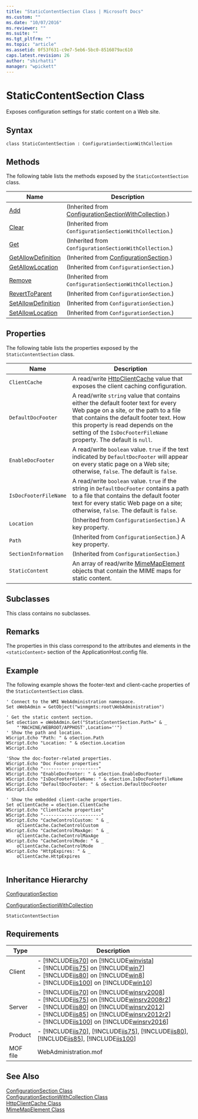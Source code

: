 ```yaml
---
title: "StaticContentSection Class | Microsoft Docs"
ms.custom: ""
ms.date: "10/07/2016"
ms.reviewer: ""
ms.suite: ""
ms.tgt_pltfrm: ""
ms.topic: "article"
ms.assetid: 0f53f631-c9e7-5eb6-5bc0-8516079ac610
caps.latest.revision: 26
author: "shirhatti"
manager: "wpickett"
---
```

# StaticContentSection Class
Exposes configuration settings for static content on a Web site.  
  
## Syntax  
  
```vbs  
class StaticContentSection : ConfigurationSectionWithCollection  
```  
  
## Methods  
 The following table lists the methods exposed by the `StaticContentSection` class.  
  
|Name|Description|  
|----------|-----------------|  
|[Add](../wmi-provider/configurationsectionwithcollection-add-method.md)|(Inherited from [ConfigurationSectionWithCollection](../wmi-provider/configurationsectionwithcollection-class.md).)|  
|[Clear](../wmi-provider/configurationsectionwithcollection-clear-method.md)|(Inherited from `ConfigurationSectionWithCollection`.)|  
|[Get](../wmi-provider/configurationsectionwithcollection-get-method.md)|(Inherited from `ConfigurationSectionWithCollection`.)|  
|[GetAllowDefinition](../wmi-provider/configurationsection-getallowdefinition-method.md)|(Inherited from [ConfigurationSection](../wmi-provider/configurationsection-class1.md).)|  
|[GetAllowLocation](../wmi-provider/configurationsection-getallowlocation-method.md)|(Inherited from `ConfigurationSection`.)|  
|[Remove](../wmi-provider/configurationsectionwithcollection-remove-method.md)|(Inherited from `ConfigurationSectionWithCollection`.)|  
|[RevertToParent](../wmi-provider/configurationsection-reverttoparent-method.md)|(Inherited from `ConfigurationSection`.)|  
|[SetAllowDefinition](../wmi-provider/configurationsection-setallowdefinition-method.md)|(Inherited from `ConfigurationSection`.)|  
|[SetAllowLocation](../wmi-provider/configurationsection-setallowlocation-method.md)|(Inherited from `ConfigurationSection`.)|  
  
## Properties  
 The following table lists the properties exposed by the `StaticContentSection` class.  
  
|Name|Description|  
|----------|-----------------|  
|`ClientCache`|A read/write [HttpClientCache](../wmi-provider/httpclientcache-class.md) value that exposes the client caching configuration.|  
|`DefaultDocFooter`|A read/write `string` value that contains either the default footer text for every Web page on a site, or the path to a file that contains the default footer text. How this property is read depends on the setting of the `IsDocFooterFileName` property. The default is `null`.|  
|`EnableDocFooter`|A read/write `boolean` value. `true` if the text indicated by `DefaultDocFooter` will appear on every static page on a Web site; otherwise, `false`. The default is `false`.|  
|`IsDocFooterFileName`|A read/write `boolean` value. `true` if the string in `DefaultDocFooter` contains a path to a file that contains the default footer text for every static Web page on a site; otherwise, `false`. The default is `false`.|  
|`Location`|(Inherited from `ConfigurationSection`.) A key property.|  
|`Path`|(Inherited from `ConfigurationSection`.) A key property.|  
|`SectionInformation`|(Inherited from `ConfigurationSection`.)|  
|`StaticContent`|An array of read/write [MimeMapElement](../wmi-provider/mimemapelement-class.md) objects that contain the MIME maps for static content.|  
  
## Subclasses  
 This class contains no subclasses.  
  
## Remarks  
 The properties in this class correspond to the attributes and elements in the `<staticContent>` section of the ApplicationHost.config file.  
  
## Example  
 The following example shows the footer-text and client-cache properties of the `StaticContentSection` class.  
  
```  
' Connect to the WMI WebAdministration namespace.  
Set oWebAdmin = GetObject("winmgmts:root\WebAdministration")  
  
' Get the static content section.  
Set oSection = oWebAdmin.Get("StaticContentSection.Path=" & _  
    "'MACHINE/WEBROOT/APPHOST',Location=''")  
' Show the path and location.  
WScript.Echo "Path: " & oSection.Path  
WScript.Echo "Location: " & oSection.Location  
WScript.Echo  
  
'Show the doc-footer-related properties.  
WScript.Echo "Doc Footer properties"  
WScript.Echo "---------------------"  
WScript.Echo "EnableDocFooter: " & oSection.EnableDocFooter  
WScript.Echo "IsDocFooterFileName: " & oSection.IsDocFooterFileName  
WScript.Echo "DefaultDocFooter: " & oSection.DefaultDocFooter  
WScript.Echo  
  
' Show the embedded client-cache properties.  
Set oClientCache = oSection.ClientCache  
WScript.Echo "ClientCache properties"  
WScript.Echo "----------------------"  
WScript.Echo "CacheControlCustom: " & _  
    oClientCache.CacheControlCustom  
WScript.Echo "CacheControlMaxAge: " & _  
    oClientCache.CacheControlMaxAge  
WScript.Echo "CacheControlMode: " & _  
    oClientCache.CacheControlMode  
WScript.Echo "HttpExpires: " & _  
    oClientCache.HttpExpires  
  
```  
  
## Inheritance Hierarchy  
 [ConfigurationSection](../wmi-provider/configurationsection-class1.md)  
  
 [ConfigurationSectionWithCollection](../wmi-provider/configurationsectionwithcollection-class.md)  
  
 `StaticContentSection`  
  
## Requirements  
  
|Type|Description|  
|----------|-----------------|  
|Client|-   [!INCLUDE[iis70](../wmi-provider/includes/iis70-md.md)] on [!INCLUDE[winvista](../wmi-provider/includes/winvista-md.md)]<br />-   [!INCLUDE[iis75](../wmi-provider/includes/iis75-md.md)] on [!INCLUDE[win7](../wmi-provider/includes/win7-md.md)]<br />-   [!INCLUDE[iis80](../wmi-provider/includes/iis80-md.md)] on [!INCLUDE[win8](../wmi-provider/includes/win8-md.md)]<br />-   [!INCLUDE[iis100](../wmi-provider/includes/iis100-md.md)] on [!INCLUDE[win10](../wmi-provider/includes/win10-md.md)]|  
|Server|-   [!INCLUDE[iis70](../wmi-provider/includes/iis70-md.md)] on [!INCLUDE[winsrv2008](../wmi-provider/includes/winsrv2008-md.md)]<br />-   [!INCLUDE[iis75](../wmi-provider/includes/iis75-md.md)] on [!INCLUDE[winsrv2008r2](../wmi-provider/includes/winsrv2008r2-md.md)]<br />-   [!INCLUDE[iis80](../wmi-provider/includes/iis80-md.md)] on [!INCLUDE[winsrv2012](../wmi-provider/includes/winsrv2012-md.md)]<br />-   [!INCLUDE[iis85](../wmi-provider/includes/iis85-md.md)] on [!INCLUDE[winsrv2012r2](../wmi-provider/includes/winsrv2012r2-md.md)]<br />-   [!INCLUDE[iis100](../wmi-provider/includes/iis100-md.md)] on [!INCLUDE[winsrv2016](../wmi-provider/includes/winsrv2016-md.md)]|  
|Product|-   [!INCLUDE[iis70](../wmi-provider/includes/iis70-md.md)], [!INCLUDE[iis75](../wmi-provider/includes/iis75-md.md)], [!INCLUDE[iis80](../wmi-provider/includes/iis80-md.md)], [!INCLUDE[iis85](../wmi-provider/includes/iis85-md.md)], [!INCLUDE[iis100](../wmi-provider/includes/iis100-md.md)]|  
|MOF file|WebAdministration.mof|  
  
## See Also  
 [ConfigurationSection Class](../wmi-provider/configurationsection-class1.md)   
 [ConfigurationSectionWithCollection Class](../wmi-provider/configurationsectionwithcollection-class.md)   
 [HttpClientCache Class](../wmi-provider/httpclientcache-class.md)   
 [MimeMapElement Class](../wmi-provider/mimemapelement-class.md)